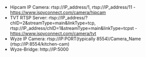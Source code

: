 * Hipcam IP Camera: rtsp://IP_address/1, rtsp://IP_address/11 - https://www.ispyconnect.com/camera/hipcam  
* TVT RTSP Server: rtsp://IP_address/?chID=2&streamType=main&linkType=tcp, rtsp://IP_address/chID=1&streamType=main&linkType=tcpst - https://www.ispyconnect.com/camera/tvt  
* Wyze IP Camera: rtsp://IP:PORT(typically 8554)/Camera_Name (rtsp://IP:8554/kitchen-cam)  
* Wyze-Bridge: http://IP:5000  
